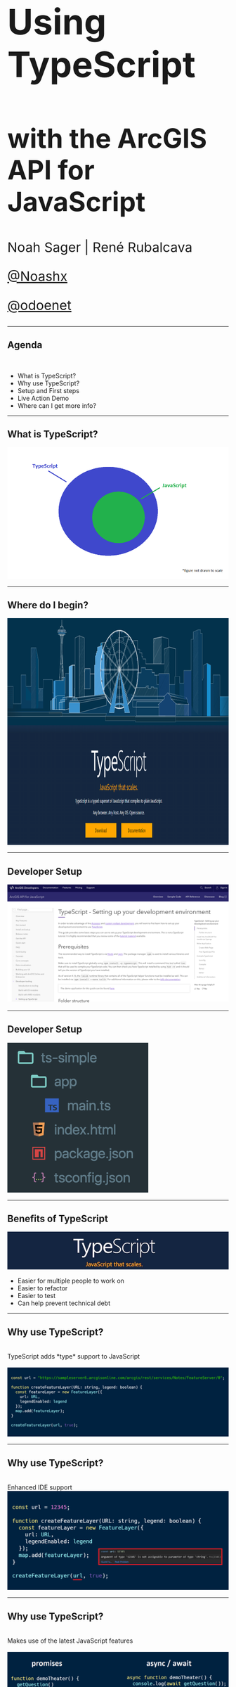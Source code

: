 <!-- .slide: data-background="../img/2021/dev-summit/bg-1.png" data-background-size="cover -->
<h1 style="text-align: left; font-size: 80px;">Using TypeScript</h1>
<h2 style="text-align: left; font-size: 60px;">with the ArcGIS API for JavaScript</h2>
<p style="text-align: left; font-size: 30px;">Noah Sager | René Rubalcava</p>
<p style="text-align: left; font-size: 30px;"><a href="https://twitter.com/Noashx">@Noashx</a></p>
<p style="text-align: left; font-size: 30px;"><a href="https://twitter.com/odoenet">@odoenet</a></p>

---

<!-- .slide: data-auto-animate data-background="../img/2021/dev-summit/bg-3.png" -->
## Agenda
</br>

 - What is TypeScript?
 - Why use TypeScript?
 - Setup and First steps
 - Live Action Demo
 - Where can I get more info?

---

<!-- .slide: data-auto-animate data-background="../img/2021/dev-summit/bg-2.png" -->
## What is TypeScript?

<a href="https://www.typescriptlang.org/" target="_blank">
<img style="float:center;" src="images/TypeScript_Superset_JavaScript.png" alt="TypeScript_Superset_JavaScript">
</a>

---

<!-- .slide: data-auto-animate data-background="../img/2021/dev-summit/bg-2.png" -->
## Where do I begin?

<a href="https://www.typescriptlang.org/" target="_blank">
<img src="images/TS.png" alt="TypeScript landing page" width="1037" height="516">
</a>

---

<!-- .slide: data-auto-animate data-background="../img/2021/dev-summit/bg-2.png" -->
## **Developer Setup**

<a href="https://developers.arcgis.com/javascript/latest/guide/typescript-setup/index.html" target="_blank">
<img src="images/TypeScript - Setting up.png" alt="TypeScript - Setting up">
</a>

---

<!-- .slide: data-auto-animate data-background="../img/2021/dev-summit/bg-2.png" -->
## **Developer Setup**

<a href="https://developers.arcgis.com/javascript/latest/guide/typescript-setup/index.html" target="_blank">
<img src="images/TS_setup.png" alt="Setup_TS">
</a>

---

<!-- .slide: data-auto-animate data-background="../img/2021/dev-summit/bg-2.png" -->
## Benefits of TypeScript

![TypeScript](./images/typescript.jpg)
- Easier for multiple people to work on
- Easier to refactor
- Easier to test
- Can help prevent technical debt

---

<!-- .slide: data-auto-animate data-background="../img/2021/dev-summit/bg-2.png" -->
## Why use TypeScript?
</br>
TypeScript adds *type* support to JavaScript
</br>
</br>
<img src="images/TS_1a.png" alt="TypeScript_Example1">

---

<!-- .slide: data-auto-animate data-background="../img/2021/dev-summit/bg-2.png" -->
## Why use TypeScript?
</br>
Enhanced IDE support
</br>
<img src="images/TS_2.png" alt="TypeScript_Example2">

---

<!-- .slide: data-auto-animate data-background="../img/2021/dev-summit/bg-2.png" -->
## Why use TypeScript?
</br>
Makes use of the latest JavaScript features
</br>
</br>
<img src="images/promise_async_await_carbon4.png" alt="TypeScript_Example3">

---

<!-- .slide: data-auto-animate data-background="../img/2021/dev-summit/bg-2.png" -->
## Why use TypeScript?
</br>
Makes use of the latest JavaScript features
</br>
</br>
<img src="images/dynamicModule2.png" alt="TypeScript_Example4">

---

<!-- .slide: data-auto-animate data-background="../img/2021/dev-summit/bg-2.png" -->
## Setup and First steps

1. The recommended way to install TypeScript is via `node` and `npm`.

2. Make sure to install TypeScript globally: <br>
```bash
npm install -g typescript
```
3. Install the ArcGIS API for JavaScript Typings: <br>
```bash
npm install --save @types/arcgis-js-api
```

---

<!-- .slide: data-auto-animate data-background="../img/2021/dev-summit/bg-2.png" -->
## Essentials
</br>
TypeScript

```bash
npm install --save-dev typescript
```

</br>
JS API 4.x typings

```bash
npm install --save-dev @types/arcgis-js-api
```

</br>
JS API 3.x typings

```bash
npm install --save-dev @types/arcgis-js-api@3
```

---

<!-- .slide: data-auto-animate data-background="../img/2021/dev-summit/bg-3.png" -->
#### Demo: Build a TypeScript app from scratch
<img style="float:center;" src="images/wheres_rene.png" alt="Rene_Softwhere_Engineer">

---

<!-- .slide: data-auto-animate data-background="../img/2021/dev-summit/bg-2.png" -->
## Imports

- Can use AMD or ESM build
- _Hint:_ use the ESM build

```ts
import MapView from "@arcgis/core/views/MapView";
```

---

<!-- .slide: data-auto-animate data-background="../img/2021/dev-summit/bg-2.png" -->
## Auto-cast

- Due to nature of types, auto-cast does not type-check
  - `get` and `set` must have the same type
- Auto-casting is supported in constructor signatures only
  - Still helps in lots of cases
  - For setting properties, need to import the relevant modules

---

<!-- .slide: data-auto-animate data-background="../img/2021/dev-summit/bg-2.png" -->
## Typing improvements

- Use of generics where possible `Collection<T>`
- Strictly type events (`mapView.on("mouse-wheel", ...)`))
- "Advanced" auto-casts like colors (`"red"`), screen sizes (`"5px"`) and basemaps `"streets"`

---

<!-- .slide: data-auto-animate data-background="../img/2021/dev-summit/bg-2.png" -->
## Demo Steps:

```sh
mkdir ts-demo && cd ts-demo
mkdir src && touch src/index.ts
npm init --yes && tsc --init
npm i @arcgis/core rollup ## other rollup plugins
```

---

<!-- .slide: data-auto-animate data-background="../img/2021/dev-summit/bg-2.png" -->
## index.html

```html
<body>
  <div id="viewDiv"></div>
  <script src="index.js" type="module"></script>
</body>
```

---

<!-- .slide: data-auto-animate data-background="../img/2021/dev-summit/bg-2.png" -->
## tsconfig.json

```json
{
	"compilerOptions": {
		"lib": ["ES2019", "DOM"],
		"sourceMap": true,
		"target": "ES2019",
		"noImplicitAny": true,
		"suppressImplicitAnyIndexErrors": true,
		"moduleResolution": "node"
	},
	"include": ["src/**/*"]
}
```

---

<!-- .slide: data-auto-animate data-background="../img/2021/dev-summit/bg-2.png" -->
## css

```html
<style>
  html,
  body,
  #viewDiv {
    padding: 0;
    margin: 0;
    height: 100%;
    width: 100%;
  }
</style>
```

---

<!-- .slide: data-auto-animate data-background="../img/2021/dev-summit/bg-2.png" -->
## src/index.ts

> imports

```ts
import WebMap from "@arcgis/core/WebMap";
import MapView from "@arcgis/core/views/MapView";
import LayerList from "@arcgis/core/widgets/LayerList";

```

---

<!-- .slide: data-auto-animate data-background="../img/2021/dev-summit/bg-2.png" -->
## src/index.ts

> WebMap and MapView

```ts
const map = new WebMap({
  portalItem: {
    id: 'd5dda743788a4b0688fe48f43ae7beb9'
  }
});

// Add the map to a MapView
const view = new MapView({
  container: 'viewDiv',
  map
});
```

---

<!-- .slide: data-auto-animate data-background="../img/2021/dev-summit/bg-2.png" -->
## src/index.ts

> LayerList

```ts
// Add a legend instance to the panel of a
// ListItem in a LayerList instance
const layerList = new LayerList({
  view,
  listItemCreatedFunction: (event: { item: __esri.ListItem }) => {
    const item = event.item;
    if (item.layer.type != 'group') {
      item.panel = {
        content: 'legend',
        open: true
      } as __esri.ListItemPanel;
    }
  }
});
view.ui.add(layerList, 'top-right');
```

---

<!-- .slide: data-auto-animate data-background="../img/2021/dev-summit/bg-2.png" -->
> Demo the build

---

<!-- .slide: data-auto-animate data-background="../img/2021/dev-summit/bg-2.png" -->
### **Tip: Hide .js and .jsmap files **

- Reduce clutter
- VSCode: Add below to user preferences in files.exclude

```json
  "**/*.js.map": true,
  "**/*.js": {
      "when": "$(basename).ts"
    }

```

---

<!-- .slide: data-auto-animate data-background="../img/2021/dev-summit/bg-2.png" -->
### **Tip: Debugging with source maps**
  - Enable source maps in browser dev tools
  - Set breakpoints in .ts instead of .js

  ![JS Code](./images/transpiled.png)

---

<!-- .slide: data-auto-animate data-background="../img/2021/dev-summit/bg-2.png" -->
### **Tip: Use __esri instead of import**
- Only contains type interfaces
- Can use when not instantiating type

```ts
import esri = __esri;

const layerList = new LayerList({
  view,
  listItemCreatedFunction: event => {
    const item = event.item as esri.ListItem;
  }
});
```

---

<!-- .slide: data-auto-animate data-background="../img/2021/dev-summit/bg-2.png" -->
### **Where can I get more info?**

- SDK Documentation
- Esri-related training and webinars
- ArcGIS Blogs
- GeoNet, StackExchange, etc.</br>
</br>
<a href="https://www.esri.com/arcgis-blog/products/js-api-arcgis/mapping/using-typescript-with-the-arcgis-api-for-javascript/" target="_blank">
<img style="float:bottom;" src="./images/Using_TS_blog.png" alt="Using_TS_blog">

---

<!-- .slide: data-auto-animate data-background="../img/2021/dev-summit/bg-4.png" -->
## Summary

---

<!-- .slide: data-auto-animate data-background="../img/2021/dev-summit/bg-5.png" -->

![esri](images/esri-science-logo-white.png "esri")

---

<!-- .slide: data-auto-animate data-background="images/2021-feedback.jpg" -->
